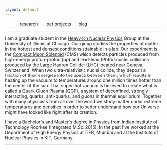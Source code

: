 ```yaml
---
layout: default
---
```


&nbsp;&nbsp;&nbsp;&nbsp;&nbsp;&nbsp;&nbsp;&nbsp;&nbsp;&nbsp;&nbsp;&nbsp;[research](./research.html)&nbsp;&nbsp;&nbsp;&nbsp; &nbsp;&nbsp;[pet projects](./pet-projects.html)&nbsp;&nbsp;&nbsp;&nbsp;&nbsp;&nbsp;[blog](./blog.html)

* * *

I am a graduate student in the [Heavy Ion Nuclear Physics](http://starcluster.phy.uic.edu//twiki/bin/view/Main/WebHome) Group at the University of Illinois at Chicago.  Our group studies the properties of matter in the hottest and densest conditions attainable in a lab. Our experiment is the [Compact Muon Solenoid](https://cms.cern/tags/heavy-ions)  (CMS) which detects particles produced from high-energy proton-proton (pp) and lead-lead (PbPb) nuclei collisions produced by the Large Hadron Collider (LHC) located near Geneva, Switzerland. When two ultra-relativistic nuclei collide, they deposit a fraction of their energies into the space between them, which results in heating up the vacuum to temperatures around one million times hotter than the center of the sun. That super-hot vacuum is believed to create what is called a Quark Gluon Plasma (QGP), a system of deconfined, strongly interacting, quarks, anti-quarks, and gluons in thermal equilibrium.  Together with many physicists from all over the world we study matter under extreme temperatures and densities in order to better understand how our Universe might have looked like right after its creation.

I have a Bachelor's and Master's degree in Physics from Indian Institute of Technology Roorkee (Integrated M.Sc. 2015). In the past I've worked at the Department of High Energy Physics at TIFR, Mumbai and at the Institute of Nuclear Physics in KIT, Germany.  

* * *
